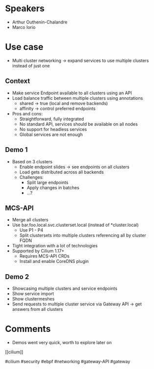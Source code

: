 # Speakers
* Arthur Outhenin-Chalandre
* Marco Iorio
# Use case
* Multi cluster networking -> expand services to use multiple clusters instead of just one
## Context
* Make service Endpoint available to all clusters using an API
* Load balance traffic between multiple clusters using annotations
	* shared -> true (local and remove backends)
	* affinity -> control preferred endpoints
* Pros and cons:
	* Straightforward, fully integrated
	* No standard API, services should be available on all nodes
	* No support for headless services
	* Global services are not enough
## Demo 1
* Based on 3 clusters
	* Enable endpoint slides -> see endpoints on all clusters
	* Load gets distributed across all backends
	* Challenges:
		* Split large endpoints
		* Apply changes in batches
		* ...?
## MCS-API
* Merge all clusters
* Use bar.foo.local.svc.clusterset.local (instead of *cluster.local)
	* Use P1 - P4
	* Split clustersets into multiple clusters referencing all by cluster FQDN
* Tight integration with a lot of technologies
* Supported by Cilium 1.17+
	* Requires MCS-API CRDs
	* Install and enable CoreDNS plugin
## Demo 2
* Showcasing multiple clusters and service endpoints
* Show service import
* Show clustermeshes
* Send requests to multiple cluster service via Gateway API -> get answers from all clusters

# Comments
* Demos went very quick, worth to explore later on


[[cilium]]

#cilium #security #ebpf #networking #gateway-API #gateway